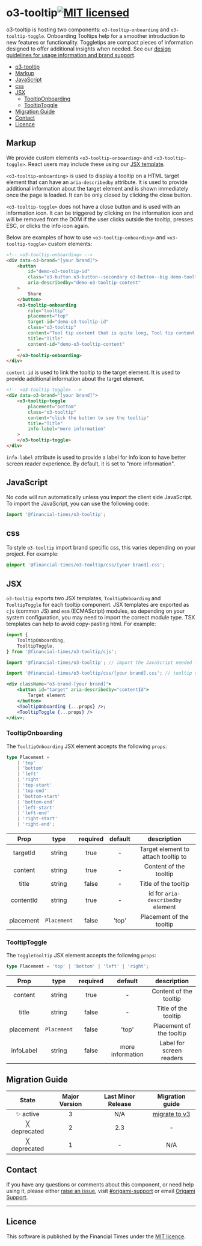 # o3-tooltip[![MIT licensed](https://img.shields.io/badge/license-MIT-blue.svg)](#licence)

o3-tooltip is hosting two components: `o3-tooltip-onboarding` and `o3-tooltip-toggle`. Onboarding Tooltips help for a smoother introduction to new features or functionality. Toggletips are compact pieces of information designed to offer additional insights when needed. See our [design guidelines for usage information and brand support](https://origami-for-everyone.ft.com).

- [o3-tooltip](#o3-tooltip)
- [Markup](#markup)
- [JavaScript](#javascript)
- [css](#css)
- [JSX](#jsx)
  - [TooltipOnboarding](#tooltiponboarding)
  - [TooltipToggle](#tooltiptoggle)
- [Migration Guide](#migration-guide)
- [Contact](#contact)
- [Licence](#licence)

## Markup

We provide custom elements `<o3-tooltip-onboarding>` and `<o3-tooltip-toggle>`. React users may include these using our [JSX template](#jsx).

`<o3-tooltip-onboarding>` is used to display a tooltip on a HTML target element that can have an `aria-describedby` attribute. It is used to provide additional information about the target element and is shown immediately once the page is loaded. It can be only closed by clicking the close button.

`<o3-tooltip-toggle>` does not have a close button and is used with an information icon. It can be triggered by clicking on the information icon and will be removed from the DOM if the user clicks outside the tooltip, presses ESC, or clicks the info icon again.

Below are examples of how to use `<o3-tooltip-onboarding>` and `<o3-tooltip-toggle>` custom elements:

```html
<!-- <o3-tooltip-onboarding> -->
<div data-o3-brand="[your brand]">
	<button
		id="demo-o3-tooltip-id"
		class="o3-button o3-button--secondary o3-button--big demo-tooltip-target"
		aria-describedby="demo-o3-tooltip-content"
	>
		Share
	</button>
	<o3-tooltip-onboarding
		role="tooltip"
		placement="top"
		target-id="demo-o3-tooltip-id"
		class="o3-tooltip"
		content="Tool tip content that is quite long, Tool tip content that is quite long, Tool tip content that is quite long"
		title="Title"
		content-id="demo-o3-tooltip-content"
	>
	</o3-tooltip-onboarding>
</div>
```

`content-id` is used to link the tooltip to the target element. It is used to provide additional information about the target element.

```html
<!-- <o3-tooltip-toggle> -->
<div data-o3-brand="[your brand]">
	<o3-tooltip-toggle
		placement="bottom"
		class="o3-tooltip"
		content="click the button to see the tooltip"
		title="Title"
		info-label="more information"
	>
	</o3-tooltip-toggle>
</div>
```

`info-label` attribute is used to provide a label for info icon to have better screen reader experience. By default, it is set to "more information".

## JavaScript

No code will run automatically unless you import the client side JavaScript. To import the JavaScript, you can use the following code:

```javascript
import '@financial-times/o3-tooltip';
```

## css

To style `o3-tooltip` import brand specific css, this varies depending on your project. For example:

```scss
@import '@financial-times/o3-tooltip/css/[your brand].css';
```

## JSX

`o3-tooltip` exports two JSX templates, `TooltipOnboarding` and `TooltipToggle` for each tooltip component. JSX templates are exported as `cjs` (common JS) and `esm` (ECMAScript) modules, so depending on your system configuration, you may need to import the correct module type. TSX templates can help to avoid copy-pasting html. For example:

```jsx
import {
	TooltipOnboarding,
	TooltipToggle,
} from '@financial-times/o3-tooltip/cjs';

import '@financial-times/o3-tooltip'; // import the JavaScript needed for custom elements on client side

import '@financial-times/o3-tooltip/css/[your brand].css'; // tooltip styling

<div className="o3-brand-[your brand]">
	<button id="target" aria-describedby="contentId">
		Target element
	</button>
	<TooltipOnboarding {...props} />;
	<TooltipToggle {...props} />
</div>;
```

### TooltipOnboarding

The `TooltipOnboarding` JSX element accepts the following `props`:

```ts
type Placement =
	| 'top'
	| 'bottom'
	| 'left'
	| 'right'
	| 'top-start'
	| 'top-end'
	| 'bottom-start'
	| 'bottom-end'
	| 'left-start'
	| 'left-end'
	| 'right-start'
	| 'right-end';
```

|   Prop    |    type     | required | default |             description             |
| :-------: | :---------: | :------: | :-----: | :---------------------------------: |
| targetId  |   string    |   true   |    -    | Target element to attach tooltip to |
|  content  |   string    |   true   |    -    |       Content of the tooltip        |
|   title   |   string    |  false   |    -    |        Title of the tooltip         |
| contentId |   string    |   true   |    -    |  id for `aria-describedby` element  |
| placement | `Placement` |  false   |  'top'  |      Placement of the tooltip       |

### TooltipToggle

The `ToggleTooltip` JSX element accepts the following `props`:

```ts
type Placement = 'top' | 'bottom' | 'left' | 'right';
```

|   Prop    |    type     | required |     default      |       description        |
| :-------: | :---------: | :------: | :--------------: | :----------------------: |
|  content  |   string    |   true   |        -         |  Content of the tooltip  |
|   title   |   string    |  false   |        -         |   Title of the tooltip   |
| placement | `Placement` |  false   |      'top'       | Placement of the tooltip |
| infoLabel |   string    |  false   | more information | Label for screen readers |

## Migration Guide

|    State     | Major Version | Last Minor Release |                    Migration guide                    |
| :----------: | :-----------: | :----------------: | :---------------------------------------------------: |
|  ✨ active   |       3       |        N/A         | [migrate to v3](MIGRATION.md#migrating-from-v2-to-v3) |
| ╳ deprecated |       2       |        2.3         |                           -                           |
| ╳ deprecated |       1       |         -          |                          N/A                          |

## Contact

If you have any questions or comments about this component, or need help using it, please either [raise an issue](https://github.com/Financial-Times/o3-tooltip/issues), visit [#origami-support](https://financialtimes.slack.com/messages/origami-support/) or email [Origami Support](mailto:origami-support@ft.com).

---

## Licence

This software is published by the Financial Times under the [MIT licence](http://opensource.org/licenses/MIT).
